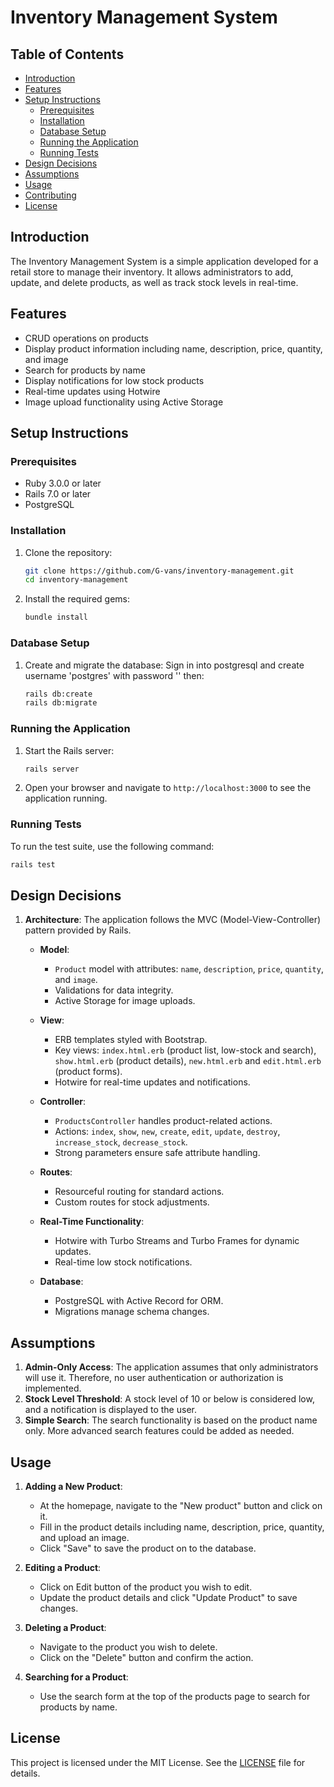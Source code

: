 # Inventory Management System

## Table of Contents

- [Introduction](#introduction)
- [Features](#features)
- [Setup Instructions](#setup-instructions)
  - [Prerequisites](#prerequisites)
  - [Installation](#installation)
  - [Database Setup](#database-setup)
  - [Running the Application](#running-the-application)
  - [Running Tests](#running-tests)
- [Design Decisions](#design-decisions)
- [Assumptions](#assumptions)
- [Usage](#usage)
- [Contributing](#contributing)
- [License](#license)

## Introduction

The Inventory Management System is a simple application developed for a retail store to manage their inventory. It allows administrators to add, update, and delete products, as well as track stock levels in real-time.

## Features

- CRUD operations on products
- Display product information including name, description, price, quantity, and image
- Search for products by name
- Display notifications for low stock products
- Real-time updates using Hotwire
- Image upload functionality using Active Storage

## Setup Instructions

### Prerequisites

- Ruby 3.0.0 or later
- Rails 7.0 or later
- PostgreSQL

### Installation

1. Clone the repository:

    ```bash
    git clone https://github.com/G-vans/inventory-management.git
    cd inventory-management
    ```

2. Install the required gems:

    ```bash
    bundle install
    ```

### Database Setup

1. Create and migrate the database:
    Sign in into postgresql and create username 'postgres' with password ''
    then:

    ```bash
    rails db:create
    rails db:migrate
    ```

### Running the Application

1. Start the Rails server:

    ```bash
    rails server
    ```

2. Open your browser and navigate to `http://localhost:3000` to see the application running.

### Running Tests

To run the test suite, use the following command:

```bash
rails test
```

## Design Decisions

1. **Architecture**: The application follows the MVC (Model-View-Controller) pattern provided by Rails.

   - **Model**: 
     - `Product` model with attributes: `name`, `description`, `price`, `quantity`, and `image`.
     - Validations for data integrity.
     - Active Storage for image uploads.

   - **View**:
     - ERB templates styled with Bootstrap.
     - Key views: `index.html.erb` (product list, low-stock and search), `show.html.erb` (product details), `new.html.erb` and `edit.html.erb` (product forms).
     - Hotwire for real-time updates and notifications.

   - **Controller**:
     - `ProductsController` handles product-related actions.
     - Actions: `index`, `show`, `new`, `create`, `edit`, `update`, `destroy`, `increase_stock`, `decrease_stock`.
     - Strong parameters ensure safe attribute handling.

   - **Routes**:
     - Resourceful routing for standard actions.
     - Custom routes for stock adjustments.

   - **Real-Time Functionality**:
     - Hotwire with Turbo Streams and Turbo Frames for dynamic updates.
     - Real-time low stock notifications.

   - **Database**:
     - PostgreSQL with Active Record for ORM.
     - Migrations manage schema changes.

## Assumptions

1. **Admin-Only Access**: The application assumes that only administrators will use it. Therefore, no user authentication or authorization is implemented.
2. **Stock Level Threshold**: A stock level of 10 or below is considered low, and a notification is displayed to the user.
3. **Simple Search**: The search functionality is based on the product name only. More advanced search features could be added as needed.

## Usage

1. **Adding a New Product**:
   - At the homepage, navigate to the "New product" button and click on it.
   - Fill in the product details including name, description, price, quantity, and upload an image.
   - Click "Save" to save the product on to the database.

2. **Editing a Product**:
   - Click on Edit button of the product you wish to edit.
   - Update the product details and click "Update Product" to save changes.

3. **Deleting a Product**:
   - Navigate to the product you wish to delete.
   - Click on the "Delete" button and confirm the action.

4. **Searching for a Product**:
   - Use the search form at the top of the products page to search for products by name.


## License

This project is licensed under the MIT License. See the [LICENSE](LICENSE) file for details.
